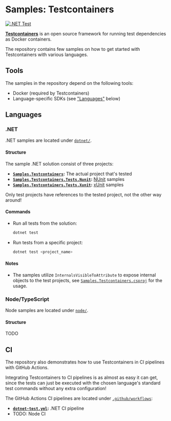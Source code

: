 # Samples: Testcontainers

[![.NET Test](https://github.com/iiroki/samples-testcontainers/actions/workflows/dotnet-test.yml/badge.svg)](https://github.com/iiroki/samples-testcontainers/actions/workflows/dotnet-test.yml)

[**Testcontainers**](https://testcontainers.com/) is an open source framework for
running test dependencies as Docker containers.

The repository contains few samples on how to get started with Testcontainers with various languages.

## Tools

The samples in the repository depend on the following tools:
- Docker (required by Testcontainers)
- Language-specific SDKs (see ["Languages"](#languages) below)

## Languages

### .NET

.NET samples are located under [`dotnet/`](./dotnet/).

#### Structure

The sample .NET solution consist of three projects:

- **[`Samples.Testcontainers`](./dotnet/Samples.Testcontainers/):** The actual project that's tested
- **[`Samples.Testcontainers.Tests.Nunit`](./dotnet/Samples.Testcontainers.Tests.Nunit/):** [NUnit](https://nunit.org/) samples
- **[`Samples.Testcontainers.Tests.Xunit`](./dotnet/Samples.Testcontainers.Tests.Xunit/):** [xUnit](https://xunit.net/) samples

Only test projects have references to the tested project, not the other way around!

#### Commands

- Run all tests from the solution:
    ```bash
    dotnet test
    ```

- Run tests from a specific project:
    ```bash
    dotnet test <project_name>
    ```

#### Notes

- The samples utilize `InternalsVisibleToAttribute` to expose internal objects to the test projects,
  see [`Samples.Testcontainers.csproj`](./dotnet/Samples.Testcontainers/Samples.Testcontainers.csproj) for the usage.

### Node/TypeScript

Node samples are located under [`node/`](./node/).

#### Structure

TODO

## CI

The repository also demonstrates how to use Testcontainers in CI pipelines with GitHub Actions.

Integrating Testcontainers to CI pipelines is as almost as easy it can get,
since the tests can just be executed with the chosen language's standard test commands
without any extra configuration!

The GitHub Actions CI pipelines are located under [`.github/workflows`](./.github/workflows/):
- **[`dotnet-test.yml`](./.github/workflows/dotnet-test.yml):** .NET CI pipeline
- TODO: Node CI
